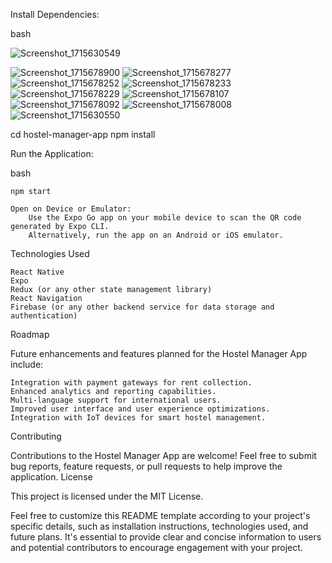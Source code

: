 Install Dependencies:

bash

![Screenshot_1715630549](https://github.com/omnaladkar/sqliteuser/assets/75687080/eab038c4-bebb-47b8-b36d-b932eced2a71)


![Screenshot_1715678900](https://github.com/omnaladkar/sqliteuser/assets/75687080/50d570da-d9f6-4f69-b9c7-d70aabc1a010)
![Screenshot_1715678277](https://github.com/omnaladkar/sqliteuser/assets/75687080/7dee1788-7214-4e64-989e-06c055802b60)
![Screenshot_1715678252](https://github.com/omnaladkar/sqliteuser/assets/75687080/2087f5d4-95c1-49ac-9a37-ecf17e23c2cd)
![Screenshot_1715678233](https://github.com/omnaladkar/sqliteuser/assets/75687080/b60d0a44-b64f-4d9a-b244-71b09cb53132)
![Screenshot_1715678229](https://github.com/omnaladkar/sqliteuser/assets/75687080/f616c65a-7aaa-4761-8d3b-fa07d6840c1a)
![Screenshot_1715678107](https://github.com/omnaladkar/sqliteuser/assets/75687080/f79d0408-9ff6-459e-a9a3-86aca6aaebc0)
![Screenshot_1715678092](https://github.com/omnaladkar/sqliteuser/assets/75687080/2552f8ef-99f5-42d0-a757-4fb65bd6123e)
![Screenshot_1715678008](https://github.com/omnaladkar/sqliteuser/assets/75687080/18d16435-a192-4dfd-8253-82ef28950428)
![Screenshot_1715630550](https://github.com/omnaladkar/sqliteuser/assets/75687080/805a06c0-84b4-4689-a32c-9b875921d40c)


cd hostel-manager-app
npm install

Run the Application:


bash

    npm start

    Open on Device or Emulator:
        Use the Expo Go app on your mobile device to scan the QR code generated by Expo CLI.
        Alternatively, run the app on an Android or iOS emulator.

Technologies Used

    React Native
    Expo
    Redux (or any other state management library)
    React Navigation
    Firebase (or any other backend service for data storage and authentication)

Roadmap

Future enhancements and features planned for the Hostel Manager App include:

    Integration with payment gateways for rent collection.
    Enhanced analytics and reporting capabilities.
    Multi-language support for international users.
    Improved user interface and user experience optimizations.
    Integration with IoT devices for smart hostel management.

Contributing

Contributions to the Hostel Manager App are welcome! Feel free to submit bug reports, feature requests, or pull requests to help improve the application.
License

This project is licensed under the MIT License.

Feel free to customize this README template according to your project's specific details, such as installation instructions, technologies used, and future plans. It's essential to provide clear and concise information to users and potential contributors to encourage engagement with your project.
